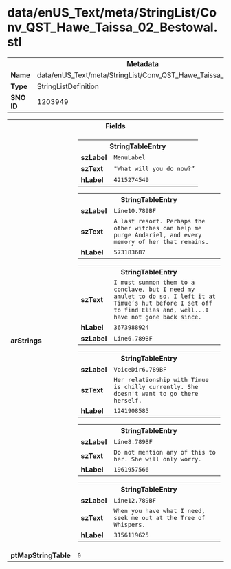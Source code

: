 <h1>data/enUS_Text/meta/StringList/Conv_QST_Hawe_Taissa_02_Bestowal.stl</h1><table><tr><th colspan="100%">Metadata</th></tr><tr><td><b>Name</b></td><td>data/enUS_Text/meta/StringList/Conv_QST_Hawe_Taissa_02_Bestowal.stl</td></tr><tr><td><b>Type</b></td><td>StringListDefinition</td></tr><tr><td><b>SNO ID</b></td><td>1203949</td></tr></table>

<table><tr><th colspan="100%">Fields</th></tr><tr><td><b>arStrings</b></td><td><table><tr><th colspan="100%">StringTableEntry</th></tr><tr><td><b>szLabel</b></td><td><code>MenuLabel</code></td></tr><tr><td><b>szText</b></td><td><code>"What will you do now?”</code></td></tr><tr><td><b>hLabel</b></td><td><code>4215274549</code></td></tr></table>


<table><tr><th colspan="100%">StringTableEntry</th></tr><tr><td><b>szLabel</b></td><td><code>Line10.789BF</code></td></tr><tr><td><b>szText</b></td><td><code>A last resort. Perhaps the other witches can help me purge Andariel, and every memory of her that remains.</code></td></tr><tr><td><b>hLabel</b></td><td><code>573183687</code></td></tr></table>


<table><tr><th colspan="100%">StringTableEntry</th></tr><tr><td><b>szText</b></td><td><code>I must summon them to a conclave, but I need my amulet to do so. I left it at Timue’s hut before I set off to find Elias and, well...I have not gone back since.</code></td></tr><tr><td><b>hLabel</b></td><td><code>3673988924</code></td></tr><tr><td><b>szLabel</b></td><td><code>Line6.789BF</code></td></tr></table>


<table><tr><th colspan="100%">StringTableEntry</th></tr><tr><td><b>szLabel</b></td><td><code>VoiceDir6.789BF</code></td></tr><tr><td><b>szText</b></td><td><code>Her relationship with Timue is chilly currently. She doesn't want to go there herself.</code></td></tr><tr><td><b>hLabel</b></td><td><code>1241908585</code></td></tr></table>


<table><tr><th colspan="100%">StringTableEntry</th></tr><tr><td><b>szLabel</b></td><td><code>Line8.789BF</code></td></tr><tr><td><b>szText</b></td><td><code>Do not mention any of this to her. She will only worry.</code></td></tr><tr><td><b>hLabel</b></td><td><code>1961957566</code></td></tr></table>


<table><tr><th colspan="100%">StringTableEntry</th></tr><tr><td><b>szLabel</b></td><td><code>Line12.789BF</code></td></tr><tr><td><b>szText</b></td><td><code>When you have what I need, seek me out at the Tree of Whispers.</code></td></tr><tr><td><b>hLabel</b></td><td><code>3156119625</code></td></tr></table>


</td></tr><tr><td><b>ptMapStringTable</b></td><td><code>0</code></td></tr></table>

